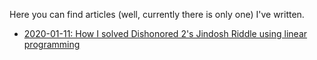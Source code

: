 Here you can find articles (well, currently there is only one) I've written.

* [2020-01-11: How I solved Dishonored 2's Jindosh Riddle using linear programming](./posts/2020-01-11_How_I_solved_Dishonored_2s_Jindosh_Riddle_using_linear_programming) 
